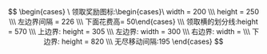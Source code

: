
$$
\begin{cases} 
\ 领取奖励图标:\begin{cases}\ width = 200 \\\ height = 250 \\\ 左边界间隔 = 226 \\\ 下面花费高= 50\end{cases}
\\\ 领取横的划分线:height = 570 
\\\ 上边界: height = 305 
\\\ 左边界: width = 300
\\\ 右边界: width = 
\\\ 下边界: height = 820
\\\ 无尽移动间隔:195
\end{cases}
$$
